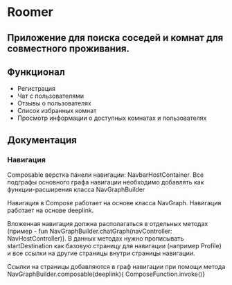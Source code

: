 <h1>Roomer</h1>
<h2>Приложение для поиска соседей и комнат для совместного проживания.</h2>
<h2>Функционал</h2>
<ul>
  <li>Регистрация</li>
  <li>Чат с пользователями</li>
  <li>Отзывы о пользователях</li>
  <li>Список избранных комнат</li>
  <li>Просмотр информации о доступных комнатах и пользователях</li>
</ul>
<h2>Документация</h2>
<h3>Навигация</h3>
<p>Composable верстка панели навигации: NavbarHostContainer. Все подграфы основного графа навигации необходимо добавлять как функции-расширения класса NavGraphBuilder</p>
<p>Навигация в Compose работает на основе класса NavGraph. Навигация работает на основе deeplink. </p>
<p>Вложенная навигация должна располагаться в отдельных методах (пример - fun NavGraphBuilder.chatGraph(navController: NavHostController)). 
В данных методах нужно прописывать startDestination как базовую страницу для навигации (например Profile) и все ссылки на другие страницы внутри страницы навигации. </p>
<p>Ссылки на страницы добавляются в граф навигации при помощи метода NavGraphBuilder.composable(deeplink){ ComposeFunction.invoke()} </p>
